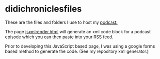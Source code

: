 # didichroniclesfiles
These are the files and folders I use to host my <a href="https://chroniclesofdidi.com">podcast.</a> 

The page <a href="https://chroniclesofdidi.com/jsxmlrender.html"> jsxmlrender.html</a> will generate an xml code block for a podcast episode which you can then paste into your RSS feed.

Prior to developing this JavaScript based page, I was using a google forms based method to generate the code.  (See my repository xml generator.)
